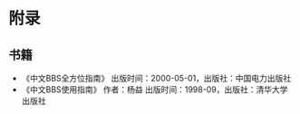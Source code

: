 # 附录

## 书籍

- 《中文BBS全方位指南》 出版时间：2000-05-01，出版社：中国电力出版社
- 《中文BBS使用指南》 作者：杨益 出版时间：1998-09，出版社：清华大学出版社